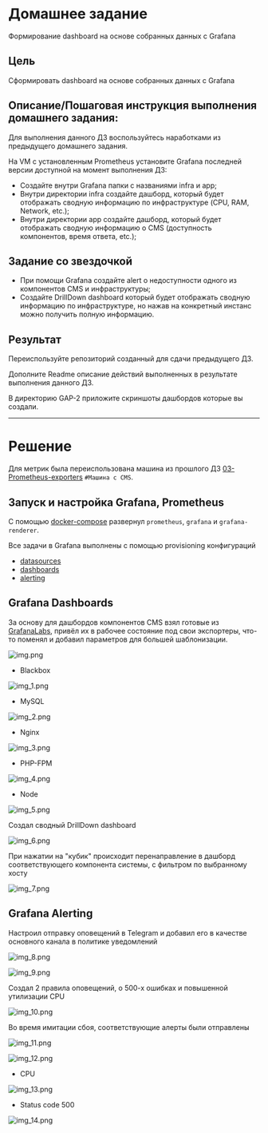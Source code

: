 # Домашнее задание

Формирование dashboard на основе собранных данных с Grafana

## Цель

Сформировать dashboard на основе собранных данных с Grafana

## Описание/Пошаговая инструкция выполнения домашнего задания:

Для выполнения данного ДЗ воспользуйтесь наработками из предыдущего домашнего задания.

На VM с установленным Prometheus установите Grafana последней версии доступной на момент выполнения ДЗ:

- Создайте внутри Grafana папки с названиями infra и app;
- Внутри директории infra создайте дашборд, который будет отображать сводную информацию по инфраструктуре 
(CPU, RAM, Network, etc.);
- Внутри директории app создайте дашборд, который будет отображать сводную информацию о CMS (доступность компонентов, 
время ответа, etc.);

## Задание со звездочкой

- При помощи Grafana создайте alert о недоступности одного из компонентов CMS и инфраструктуры;
- Создайте DrillDown dashboard который будет отображать сводную информацию по инфраструктуре, но нажав на 
конкретный инстанс можно получить полную информацию.

## Результат

Переиспользуйте репозиторий созданный для сдачи предыдущего ДЗ.

Дополните Readme описание действий выполненных в результате выполнения данного ДЗ.

В директорию GAP-2 приложите скриншоты дашбордов которые вы создали.

---

# Решение

Для метрик была переиспользована машина из прошлого ДЗ [03-Prometheus-exporters](../03-Prometheus-exporters/README.md)
`#Машина с CMS`.

## Запуск и настройка Grafana, Prometheus

С помощью [docker-compose](docker/docker-compose.yml) развернул `prometheus`, `grafana` и `grafana-renderer`.

Все задачи в Grafana выполнены с помощью provisioning конфигураций

- [datasources](grafana/provisioning/datasources)
- [dashboards](grafana/provisioning/dashboards)
- [alerting](grafana/provisioning/alerting)

## Grafana Dashboards

За основу для дашбордов компонентов CMS взял готовые из [GrafanaLabs](https://grafana.com/grafana/dashboards/), 
привёл их в рабочее состояние под свои экспортеры, что-то поменял и добавил параметров для большей шаблонизации.

![img.png](img/img.png)

- Blackbox

![img_1.png](img/img_1.png)

- MySQL

![img_2.png](img/img_2.png)

- Nginx

![img_3.png](img/img_3.png)

- PHP-FPM

![img_4.png](img/img_4.png)

- Node

![img_5.png](img/img_5.png)

Создал сводный DrillDown dashboard

![img_6.png](img/img_6.png)

При нажатии на "кубик" происходит перенаправление в дашборд соответствующего компонента системы, 
с фильтром по выбранному хосту

![img_7.png](img/img_7.png)

## Grafana Alerting

Настроил отправку оповещений в Telegram и добавил его в качестве основного канала в политике уведомлений

![img_8.png](img/img_8.png)

![img_9.png](img/img_9.png)

Создал 2 правила оповещений, о 500-х ошибках и повышенной утилизации CPU

![img_10.png](img/img_10.png)

Во время имитации сбоя, соответствующие алерты были отправлены

![img_11.png](img/img_11.png)

![img_12.png](img/img_12.png)

- CPU

![img_13.png](img/img_13.png)

- Status code 500

![img_14.png](img/img_14.png)

